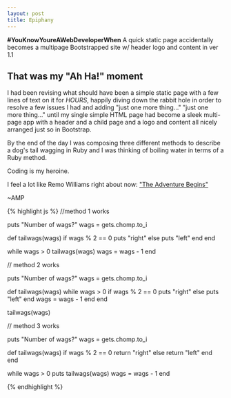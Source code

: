 ```yaml
---
layout: post
title: Epiphany
---
```


<div class="message">
  <strong>#YouKnowYoureAWebDeveloperWhen</strong> A quick static page accidentally becomes a multipage Bootstrapped site w/ header logo and content in ver 1.1
</div>

## That was my "Ah Ha!" moment

I had been revising what should have been a simple static page with a few lines of text on it for *HOURS*, happily diving down the rabbit hole in order to resolve a few issues I had and adding "just one more thing..." "just one more thing..." until my single simple HTML page had become a sleek multi-page app with a header and a child page and a logo and content all nicely arranged just so in Bootstrap.

By the end of the day I was composing three different methods to describe a dog's tail wagging in Ruby and I was thinking of boiling water in terms of a Ruby method.

Coding is my heroine.

I feel a lot like Remo Williams right about now:
<a href="http://www.imdb.com/title/tt0089901/">"The Adventure Begins"</a>

~AMP

{% highlight js %}
//method 1 works

puts "Number of wags?"
wags = gets.chomp.to_i

def tailwags(wags)
	if wags % 2 == 0
		puts "right"
	else
		puts "left"
	end
end

while wags > 0
	tailwags(wags)
	wags = wags - 1
end


// method 2 works

puts "Number of wags?"
wags = gets.chomp.to_i

def tailwags(wags)
	while wags > 0
		if wags % 2 == 0
			puts "right"
		else
			puts "left"
		end
		wags = wags - 1
	end
end

tailwags(wags)


//  method 3 works

puts "Number of wags?"
wags = gets.chomp.to_i

def tailwags(wags)
	if wags % 2 == 0
		return "right"
	else
		return "left"
	end
end

while wags > 0
	puts tailwags(wags)
	wags = wags - 1
end

{% endhighlight %}
